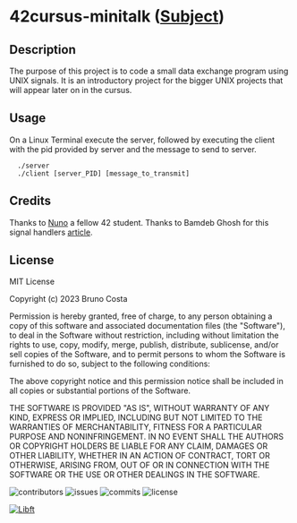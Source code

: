 # 42cursus-minitalk ([Subject](https://cdn.intra.42.fr/pdf/pdf/57707/en.subject.pdf))

## Description
The purpose of this project is to code a small data exchange program using UNIX signals. It is an introductory project for the bigger UNIX projects that will appear later on in the cursus.

## Usage

On a Linux Terminal execute the server, followed by executing the client with the pid provided by server and the message to send to server.

```unix
  ./server
  ./client [server_PID] [message_to_transmit]
```

## Credits

Thanks to [Nuno](https://github.com/Kuninoto) a fellow 42 student.
Thanks to Bamdeb Ghosh for this signal handlers [article](https://linuxhint.com/signal_handlers_c_programming_language/).

## License

MIT License

Copyright (c) 2023 Bruno Costa

Permission is hereby granted, free of charge, to any person obtaining a copy
of this software and associated documentation files (the "Software"), to deal
in the Software without restriction, including without limitation the rights
to use, copy, modify, merge, publish, distribute, sublicense, and/or sell
copies of the Software, and to permit persons to whom the Software is
furnished to do so, subject to the following conditions:

The above copyright notice and this permission notice shall be included in all
copies or substantial portions of the Software.

THE SOFTWARE IS PROVIDED "AS IS", WITHOUT WARRANTY OF ANY KIND, EXPRESS OR
IMPLIED, INCLUDING BUT NOT LIMITED TO THE WARRANTIES OF MERCHANTABILITY,
FITNESS FOR A PARTICULAR PURPOSE AND NONINFRINGEMENT. IN NO EVENT SHALL THE
AUTHORS OR COPYRIGHT HOLDERS BE LIABLE FOR ANY CLAIM, DAMAGES OR OTHER
LIABILITY, WHETHER IN AN ACTION OF CONTRACT, TORT OR OTHERWISE, ARISING FROM,
OUT OF OR IN CONNECTION WITH THE SOFTWARE OR THE USE OR OTHER DEALINGS IN THE
SOFTWARE.

![contributors](https://flat.badgen.net/github/contributors/BrunoCostaGH/42cursus-minitalk)
![issues](https://flat.badgen.net/github/issues/BrunoCostaGH/42cursus-minitalk)
![commits](https://flat.badgen.net/github/commits/BrunoCostaGH/42cursus-minitalk/master)
![license](https://flat.badgen.net/github/license/BrunoCostaGH/42cursus-minitalk)

[![Libft](https://flat.badgen.net/badge/swift/v1.0.0/blue?label=libft)](https://github.com/BrunoCostaGH/42cursus-libft)

